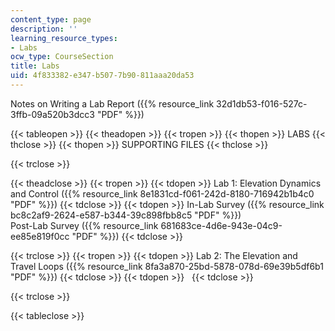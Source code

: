 ```yaml
---
content_type: page
description: ''
learning_resource_types:
- Labs
ocw_type: CourseSection
title: Labs
uid: 4f833382-e347-b507-7b90-811aaa20da53
---
```


Notes on Writing a Lab Report ({{% resource_link 32d1db53-f016-527c-3ffb-09a520b3dcc3 "PDF" %}})

{{< tableopen >}}
{{< theadopen >}}
{{< tropen >}}
{{< thopen >}}
LABS
{{< thclose >}}
{{< thopen >}}
SUPPORTING FILES
{{< thclose >}}

{{< trclose >}}

{{< theadclose >}}
{{< tropen >}}
{{< tdopen >}}
Lab 1: Elevation Dynamics and Control ({{% resource_link 8e1831cd-f061-242d-8180-716942b1b4c0 "PDF" %}})
{{< tdclose >}}
{{< tdopen >}}
In-Lab Survey ({{% resource_link bc8c2af9-2624-e587-b344-39c898fbb8c5 "PDF" %}})  
Post-Lab Survey ({{% resource_link 681683ce-4d6e-943e-04c9-ee85e819f0cc "PDF" %}})
{{< tdclose >}}

{{< trclose >}}
{{< tropen >}}
{{< tdopen >}}
Lab 2: The Elevation and Travel Loops ({{% resource_link 8fa3a870-25bd-5878-078d-69e39b5df6b1 "PDF" %}})
{{< tdclose >}}
{{< tdopen >}}
 
{{< tdclose >}}

{{< trclose >}}

{{< tableclose >}}